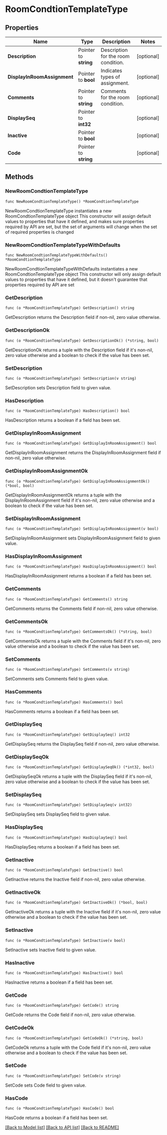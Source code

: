 # RoomCondtionTemplateType

## Properties

Name | Type | Description | Notes
------------ | ------------- | ------------- | -------------
**Description** | Pointer to **string** | Description for the room condition. | [optional] 
**DisplayInRoomAssignment** | Pointer to **bool** | Indicates types of assignment. | [optional] 
**Comments** | Pointer to **string** | Comments for the room condition. | [optional] 
**DisplaySeq** | Pointer to **int32** |  | [optional] 
**Inactive** | Pointer to **bool** |  | [optional] 
**Code** | Pointer to **string** |  | [optional] 

## Methods

### NewRoomCondtionTemplateType

`func NewRoomCondtionTemplateType() *RoomCondtionTemplateType`

NewRoomCondtionTemplateType instantiates a new RoomCondtionTemplateType object
This constructor will assign default values to properties that have it defined,
and makes sure properties required by API are set, but the set of arguments
will change when the set of required properties is changed

### NewRoomCondtionTemplateTypeWithDefaults

`func NewRoomCondtionTemplateTypeWithDefaults() *RoomCondtionTemplateType`

NewRoomCondtionTemplateTypeWithDefaults instantiates a new RoomCondtionTemplateType object
This constructor will only assign default values to properties that have it defined,
but it doesn't guarantee that properties required by API are set

### GetDescription

`func (o *RoomCondtionTemplateType) GetDescription() string`

GetDescription returns the Description field if non-nil, zero value otherwise.

### GetDescriptionOk

`func (o *RoomCondtionTemplateType) GetDescriptionOk() (*string, bool)`

GetDescriptionOk returns a tuple with the Description field if it's non-nil, zero value otherwise
and a boolean to check if the value has been set.

### SetDescription

`func (o *RoomCondtionTemplateType) SetDescription(v string)`

SetDescription sets Description field to given value.

### HasDescription

`func (o *RoomCondtionTemplateType) HasDescription() bool`

HasDescription returns a boolean if a field has been set.

### GetDisplayInRoomAssignment

`func (o *RoomCondtionTemplateType) GetDisplayInRoomAssignment() bool`

GetDisplayInRoomAssignment returns the DisplayInRoomAssignment field if non-nil, zero value otherwise.

### GetDisplayInRoomAssignmentOk

`func (o *RoomCondtionTemplateType) GetDisplayInRoomAssignmentOk() (*bool, bool)`

GetDisplayInRoomAssignmentOk returns a tuple with the DisplayInRoomAssignment field if it's non-nil, zero value otherwise
and a boolean to check if the value has been set.

### SetDisplayInRoomAssignment

`func (o *RoomCondtionTemplateType) SetDisplayInRoomAssignment(v bool)`

SetDisplayInRoomAssignment sets DisplayInRoomAssignment field to given value.

### HasDisplayInRoomAssignment

`func (o *RoomCondtionTemplateType) HasDisplayInRoomAssignment() bool`

HasDisplayInRoomAssignment returns a boolean if a field has been set.

### GetComments

`func (o *RoomCondtionTemplateType) GetComments() string`

GetComments returns the Comments field if non-nil, zero value otherwise.

### GetCommentsOk

`func (o *RoomCondtionTemplateType) GetCommentsOk() (*string, bool)`

GetCommentsOk returns a tuple with the Comments field if it's non-nil, zero value otherwise
and a boolean to check if the value has been set.

### SetComments

`func (o *RoomCondtionTemplateType) SetComments(v string)`

SetComments sets Comments field to given value.

### HasComments

`func (o *RoomCondtionTemplateType) HasComments() bool`

HasComments returns a boolean if a field has been set.

### GetDisplaySeq

`func (o *RoomCondtionTemplateType) GetDisplaySeq() int32`

GetDisplaySeq returns the DisplaySeq field if non-nil, zero value otherwise.

### GetDisplaySeqOk

`func (o *RoomCondtionTemplateType) GetDisplaySeqOk() (*int32, bool)`

GetDisplaySeqOk returns a tuple with the DisplaySeq field if it's non-nil, zero value otherwise
and a boolean to check if the value has been set.

### SetDisplaySeq

`func (o *RoomCondtionTemplateType) SetDisplaySeq(v int32)`

SetDisplaySeq sets DisplaySeq field to given value.

### HasDisplaySeq

`func (o *RoomCondtionTemplateType) HasDisplaySeq() bool`

HasDisplaySeq returns a boolean if a field has been set.

### GetInactive

`func (o *RoomCondtionTemplateType) GetInactive() bool`

GetInactive returns the Inactive field if non-nil, zero value otherwise.

### GetInactiveOk

`func (o *RoomCondtionTemplateType) GetInactiveOk() (*bool, bool)`

GetInactiveOk returns a tuple with the Inactive field if it's non-nil, zero value otherwise
and a boolean to check if the value has been set.

### SetInactive

`func (o *RoomCondtionTemplateType) SetInactive(v bool)`

SetInactive sets Inactive field to given value.

### HasInactive

`func (o *RoomCondtionTemplateType) HasInactive() bool`

HasInactive returns a boolean if a field has been set.

### GetCode

`func (o *RoomCondtionTemplateType) GetCode() string`

GetCode returns the Code field if non-nil, zero value otherwise.

### GetCodeOk

`func (o *RoomCondtionTemplateType) GetCodeOk() (*string, bool)`

GetCodeOk returns a tuple with the Code field if it's non-nil, zero value otherwise
and a boolean to check if the value has been set.

### SetCode

`func (o *RoomCondtionTemplateType) SetCode(v string)`

SetCode sets Code field to given value.

### HasCode

`func (o *RoomCondtionTemplateType) HasCode() bool`

HasCode returns a boolean if a field has been set.


[[Back to Model list]](../README.md#documentation-for-models) [[Back to API list]](../README.md#documentation-for-api-endpoints) [[Back to README]](../README.md)


